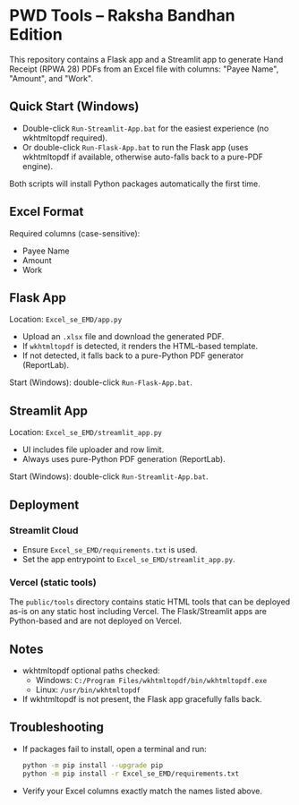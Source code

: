 # PWD Tools – Raksha Bandhan Edition

This repository contains a Flask app and a Streamlit app to generate Hand Receipt (RPWA 28) PDFs from an Excel file with columns: "Payee Name", "Amount", and "Work".

## Quick Start (Windows)

- Double-click `Run-Streamlit-App.bat` for the easiest experience (no wkhtmltopdf required).
- Or double-click `Run-Flask-App.bat` to run the Flask app (uses wkhtmltopdf if available, otherwise auto-falls back to a pure-PDF engine).

Both scripts will install Python packages automatically the first time.

## Excel Format

Required columns (case-sensitive):
- Payee Name
- Amount
- Work

## Flask App

Location: `Excel_se_EMD/app.py`
- Upload an `.xlsx` file and download the generated PDF.
- If `wkhtmltopdf` is detected, it renders the HTML-based template.
- If not detected, it falls back to a pure-Python PDF generator (ReportLab).

Start (Windows): double-click `Run-Flask-App.bat`.

## Streamlit App

Location: `Excel_se_EMD/streamlit_app.py`
- UI includes file uploader and row limit.
- Always uses pure-Python PDF generation (ReportLab).

Start (Windows): double-click `Run-Streamlit-App.bat`.

## Deployment

### Streamlit Cloud
- Ensure `Excel_se_EMD/requirements.txt` is used.
- Set the app entrypoint to `Excel_se_EMD/streamlit_app.py`.

### Vercel (static tools)
The `public/tools` directory contains static HTML tools that can be deployed as-is on any static host including Vercel. The Flask/Streamlit apps are Python-based and are not deployed on Vercel.

## Notes
- wkhtmltopdf optional paths checked:
  - Windows: `C:/Program Files/wkhtmltopdf/bin/wkhtmltopdf.exe`
  - Linux: `/usr/bin/wkhtmltopdf`
- If wkhtmltopdf is not present, the Flask app gracefully falls back.

## Troubleshooting
- If packages fail to install, open a terminal and run:
  ```bash
  python -m pip install --upgrade pip
  python -m pip install -r Excel_se_EMD/requirements.txt
  ```
- Verify your Excel columns exactly match the names listed above.


